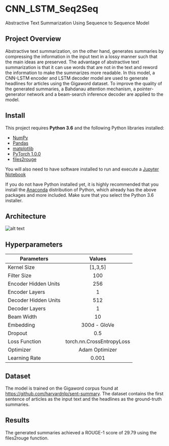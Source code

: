 # CNN_LSTM_Seq2Seq

Abstractive Text Summarization Using Sequence to Sequence Model

## Project Overview
Abstractive text summarization, on the other hand, generates summaries by compressing the information in the input text in a lossy manner such that the main ideas are preserved. The advantage of abstractive text summarization is that it can use words that are not in the text and reword the information to make the summarizes more readable. In this model, a CNN-LSTM encoder and LSTM decoder model are used to generate headlines for articles using the Gigaword dataset. To improve the quality of the generated summaries, a Bahdanau attention mechanism, a pointer-generator network and a beam-search inference decoder are applied to the model. 

## Install
This project requires **Python 3.6** and the following Python libraries installed:

- [NumPy](http://www.numpy.org/)
- [Pandas](http://pandas.pydata.org)
- [matplotlib](http://matplotlib.org/)
- [PyTorch 1.0.0](https://pytorch.org/)
- [files2rouge](https://github.com/pltrdy/files2rouge)

You will also need to have software installed to run and execute a [Jupyter Notebook](http://ipython.org/notebook.html)

If you do not have Python installed yet, it is highly recommended that you install the [Anaconda](http://continuum.io/downloads) distribution of Python, which already has the above packages and more included. Make sure that you select the Python 3.6 installer. 

## Architecture

![alt text](https://github.com/murak038/CNN_LSTM_Seq2Seq/blob/master/images/Architecture.png "Modified version of a figure shown in See et al. 2017 used to describe the overall architecture and the function of the pointer-generator. The hidden states of the LSTM encoder are used to calculate the encoder score at each timestep by using the Bahdanau attention function on the encoder hidden states and the hidden state of the previous decoder time step. The attention scores function, weighted by the probability of the pointer function, as the probability of the word in the input text being the word output by the decoder. ")

## Hyperparameters
| Parameters | Values|
| ------------- |:-------------:|
|    Kernel Size     |  [1,3,5] |
|    Filter Size     |  100 |
|    Encoder Hidden Units     |  256 |
|    Encoder Layers     |  1 |
|    Decoder Hidden Units     |  512 |
|    Decoder Layers     |  1 |
|    Beam Width     |  10 |
|    Embedding     |  300d - GloVe |
|    Dropout     |  0.5 |
|    Loss Function     |  torch.nn.CrossEntropyLoss |
|    Optimizer     |  Adam Optimizer |
|    Learning Rate     |  0.001 |

## Dataset
The model is trained on the Gigaword corpus found at https://github.com/harvardnlp/sent-summary. The dataset contains the first sentence of articles as the input text and the headlines as the ground-truth summaries. 

## Results
The generated summaries achieved a ROUGE-1 score of 29.79 using the files2rouge function. 
